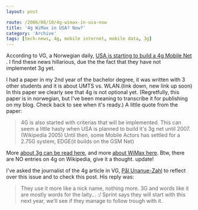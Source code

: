 ```yaml
---
layout: post

route: /2006/08/10/4g-wimax-in-usa-now
title: '4g WiMax in USA? Now?'
category: 'Archive'
tags: [tech-news, 4g, mobile internet, mobile data, 3g]
---
```


According to VG, a Norwegian daily,
<a class="ph" target="_blank" rel="noopener noreferrer" href="https://vg.no/pub/vgart.hbs?artid=126024">USA
is starting to build a 4g Mobile Net</a> . I find these news hillarious, due the
the fact that they have not implementet 3g yet.

I had a paper in my 2nd year of the bachelor degree, it was written with 3 other
students and it is about UMTS vs. WLAN.(link down, new link up soon) In this
paper we clearly see that 4g is not optional yet. (Regretfully, this paper is in
norwegian, but I've been meaning to transcribe it for publishing on my blog.
Check back to see when it's ready.) A little quote from the paper:

> 4G is also started with criterias that will be implemented. This can seem a
> little hasty when USA is planned to build it's 3g net until 2007.
> (Wikipedia 2005) Until then, some Mobile Actors has settled for a 2.75G
> system, EDGE(it builds on the GSM Net)

More
<a class="ph" target="_blank" rel="noopener noreferrer" href="https://en.wikipedia.org/wiki/3g">about
3g can be read here</a>, and more
<a class="ph" target="_blank" rel="noopener noreferrer" href="https://en.wikipedia.org/wiki/Wimax">about
WiMax here</a>. Btw, there are NO entries on 4g on Wikipedia, give it a thought.
<span class="medium">update!</span>

I've asked the journalist of the 4g article in VG,
[Pål Unanue-Zahl](mailto:pal.unanue@vg.no) to reflect over this issue and to
check this post. His reply was:

> They use it more like a nick name, nothing more. 3G and words like it are
> mostly words for the laity... :/ Sprint says they will start with this next
> year, we'll see if they manage to follow trough with it.
